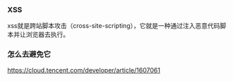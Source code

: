 ### XSS

xss就是跨站脚本攻击（cross-site-scripting），它就是一种通过注入恶意代码脚本并让浏览器去执行。



### 怎么去避免它

https://cloud.tencent.com/developer/article/1607061